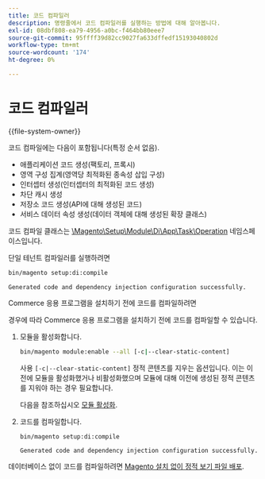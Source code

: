 ```yaml
---
title: 코드 컴파일러
description: 명령줄에서 코드 컴파일러를 실행하는 방법에 대해 알아봅니다.
exl-id: 08dbf808-ea79-4956-a0bc-f464bb80eee7
source-git-commit: 95ffff39d82cc9027fa633dffedf15193040802d
workflow-type: tm+mt
source-wordcount: '174'
ht-degree: 0%

---
```


# 코드 컴파일러

{{file-system-owner}}

코드 컴파일에는 다음이 포함됩니다(특정 순서 없음).

- 애플리케이션 코드 생성(팩토리, 프록시)
- 영역 구성 집계(영역당 최적화된 종속성 삽입 구성)
- 인터셉터 생성(인터셉터의 최적화된 코드 생성)
- 차단 캐시 생성
- 저장소 코드 생성(API에 대해 생성된 코드)
- 서비스 데이터 속성 생성(데이터 객체에 대해 생성된 확장 클래스)

코드 컴파일 클래스는 [\Magento\Setup\Module\Di\App\Task\Operation][operation] 네임스페이스입니다.

단일 테넌트 컴파일러를 실행하려면

```bash
bin/magento setup:di:compile
```

```terminal
Generated code and dependency injection configuration successfully.
```

Commerce 응용 프로그램을 설치하기 전에 코드를 컴파일하려면

경우에 따라 Commerce 응용 프로그램을 설치하기 전에 코드를 컴파일할 수 있습니다.

1. 모듈을 활성화합니다.

   ```bash
   bin/magento module:enable --all [-c|--clear-static-content]
   ```

   사용 `[-c|--clear-static-content]` 정적 콘텐츠를 지우는 옵션입니다. 이는 이전에 모듈을 활성화했거나 비활성화했으며 모듈에 대해 이전에 생성된 정적 콘텐츠를 지워야 하는 경우 필요합니다.

   다음을 참조하십시오 [모듈 활성화](../../installation/tutorials/manage-modules.md).

1. 코드를 컴파일합니다.

   ```bash
   bin/magento setup:di:compile
   ```

   ```terminal
   Generated code and dependency injection configuration successfully.
   ```

데이터베이스 없이 코드를 컴파일하려면 [Magento 설치 없이 정적 보기 파일 배포](../cli/static-view-file-deployment.md).

<!-- link definitions -->

[operation]: https://github.com/magento/magento2/blob/2.4/setup/src/Magento/Setup/Module/Di/App/Task/Operation
